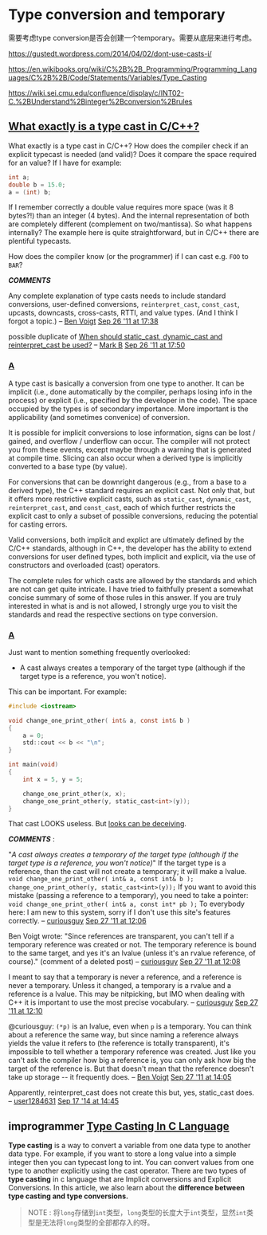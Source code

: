 # Type conversion and temporary

需要考虑type conversion是否会创建一个temporary。需要从底层来进行考虑。





https://gustedt.wordpress.com/2014/04/02/dont-use-casts-i/

https://en.wikibooks.org/wiki/C%2B%2B_Programming/Programming_Languages/C%2B%2B/Code/Statements/Variables/Type_Casting


https://wiki.sei.cmu.edu/confluence/display/c/INT02-C.%2BUnderstand%2Binteger%2Bconversion%2Brules

## [What exactly is a type cast in C/C++?](https://stackoverflow.com/questions/7558837/what-exactly-is-a-type-cast-in-c-c)

What exactly is a type cast in C/C++? How does the compiler check if an explicit typecast is needed (and valid)? Does it compare the space required for an value? If I have for example:

```c
int a;
double b = 15.0;
a = (int) b;
```

If I remember correctly a double value requires more space (was it 8 bytes?!) than an integer (4 bytes). And the internal representation of both are completely different (complement on two/mantissa). So what happens internally? The example here is quite straightforward, but in C/C++ there are plentiful typecasts.

How does the compiler know (or the programmer) if I can cast e.g. `FOO` to `BAR`?

***COMMENTS***

Any complete explanation of type casts needs to include standard conversions, user-defined conversions, `reinterpret_cast`, `const_cast`, upcasts, downcasts, cross-casts, RTTI, and value types. (And I think I forgot a topic.) – [Ben Voigt](https://stackoverflow.com/users/103167/ben-voigt) [Sep 26 '11 at 17:38](https://stackoverflow.com/questions/7558837/what-exactly-is-a-type-cast-in-c-c#comment9162516_7558837)

possible duplicate of [When should static_cast, dynamic_cast and reinterpret_cast be used?](http://stackoverflow.com/questions/332030/when-should-static-cast-dynamic-cast-and-reinterpret-cast-be-used) – [Mark B](https://stackoverflow.com/users/251738/mark-b) [Sep 26 '11 at 17:50](https://stackoverflow.com/questions/7558837/what-exactly-is-a-type-cast-in-c-c#comment9162682_7558837)



### [A](https://stackoverflow.com/a/7558911)

A type cast is basically a conversion from one type to another. It can be implicit (i.e., done automatically by the compiler, perhaps losing info in the process) or explicit (i.e., specified by the developer in the code). The space occupied by the types is of secondary importance. More important is the applicability (and sometimes convenice) of conversion.

It is possible for implicit conversions to lose information, signs can be lost / gained, and overflow / underflow can occur. The compiler will not protect you from these events, except maybe through a warning that is generated at compile time. Slicing can also occur when a derived type is implicitly converted to a base type (by value).

For conversions that can be downright dangerous (e.g., from a base to a derived type), the C++ standard requires an explicit cast. Not only that, but it offers more restrictive explicit casts, such as `static_cast`, `dynamic_cast`, `reinterpret_cast`, and `const_cast`, each of which further restricts the explicit cast to only a subset of possible conversions, reducing the potential for casting errors.

Valid conversions, both implicit and explict are ultimately defined by the C/C++ standards, although in C++, the developer has the ability to extend conversions for user defined types, both implicit and explicit, via the use of constructors and overloaded (cast) operators.

The complete rules for which casts are allowed by the standards and which are not can get quite intricate. I have tried to faithfully present a somewhat concise summary of some of those rules in this answer. If you are truly interested in what is and is not allowed, I strongly urge you to visit the standards and read the respective sections on type conversion.



### [A](https://stackoverflow.com/a/7559375)

Just want to mention something frequently overlooked:

- A cast always creates a temporary of the target type (although if the target type is a reference, you won't notice).

This can be important. For example:

```C
#include <iostream>

void change_one_print_other( int& a, const int& b )
{
    a = 0;
    std::cout << b << "\n";
}

int main(void)
{
    int x = 5, y = 5;

    change_one_print_other(x, x);
    change_one_print_other(y, static_cast<int>(y));
}
```

That cast LOOKS useless. But [looks can be deceiving](http://rextester.com/FIC8075).



***COMMENTS*** :

"*A cast always creates a temporary of the target type (although if the target type is a reference, you won't notice)*" If the target type is a reference, than the cast will not create a temporary; it will make a lvalue. `void change_one_print_other( int& a, const int& b ); change_one_print_other(y, static_cast<int>(y));` If you want to avoid this mistake (passing a reference to a temporary), you need to take a pointer: `void change_one_print_other( int& a, const int* pb );` To everybody here: I am new to this system, sorry if I don't use this site's features correctly. – [curiousguy](https://stackoverflow.com/users/963864/curiousguy) [Sep 27 '11 at 12:06](https://stackoverflow.com/questions/7558837/what-exactly-is-a-type-cast-in-c-c#comment9176129_7559375)



Ben Voigt wrote: "Since references are transparent, you can't tell if a temporary reference was created or not. The temporary reference is bound to the same target, and yes it's an lvalue (unless it's an rvalue reference, of course)." (comment of a deleted post) – [curiousguy](https://stackoverflow.com/users/963864/curiousguy) [Sep 27 '11 at 12:08](https://stackoverflow.com/questions/7558837/what-exactly-is-a-type-cast-in-c-c#comment9176154_7559375)



I meant to say that a temporary is never a reference, and a reference is never a temporary. Unless it changed, a temporary is a rvalue and a reference is a lvalue. This may be nitpicking, but IMO when dealing with C++ it is important to use the most precise vocabulary. – [curiousguy](https://stackoverflow.com/users/963864/curiousguy) [Sep 27 '11 at 12:10](https://stackoverflow.com/questions/7558837/what-exactly-is-a-type-cast-in-c-c#comment9176207_7559375)

 

@curiousguy: `(*p)` is an lvalue, even when `p` is a temporary. You can think about a reference the same way, but since naming a reference always yields the value it refers to (the reference is totally transparent), it's impossible to tell whether a temporary reference was created. Just like you can't ask the compiler how big a reference is, you can only ask how big the target of the reference is. But that doesn't mean that the reference doesn't take up storage -- it frequently does. – [Ben Voigt](https://stackoverflow.com/users/103167/ben-voigt) [Sep 27 '11 at 14:05](https://stackoverflow.com/questions/7558837/what-exactly-is-a-type-cast-in-c-c#comment9178573_7559375)

 

Apparently, reinterpret_cast does not create this but, yes, static_cast does. – [user1284631](https://stackoverflow.com/users/1284631/user1284631) [Sep 17 '14 at 14:45](https://stackoverflow.com/questions/7558837/what-exactly-is-a-type-cast-in-c-c#comment40525712_7559375)



## improgrammer [Type Casting In C Language](https://www.improgrammer.net/type-casting-c-language/)

**Type casting** is a way to convert a variable from one data type to another data type. For example, if you want to store a long value into a simple integer then you can typecast long to int. You can convert values from one type to another explicitly using the cast operator. There are two types of **type casting** in c language that are Implicit conversions and Explicit Conversions. In this article, we also learn about the **difference between type casting and type conversions.**

> NOTE : 将`long`存储到`int`类型，`long`类型的长度大于`int`类型，显然`int`类型是无法将`long`类型的全部都存入的呀。